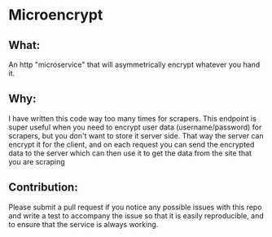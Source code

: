 # Microencrypt
## What:
An http "microservice" that will asymmetrically encrypt whatever you hand it.
## Why:
I have written this code way too many times for scrapers. This endpoint is super
useful when you need to encrypt user data (username/password) for scrapers, but 
you don't want to store it server side. That way the server can encrypt it for
the client, and on each request you can send the encrypted data to the server
which can then use it to get the data from the site that you are scraping
## Contribution:
Please submit a pull request if you notice any possible issues with this
repo and write a test to accompany the issue so that it is easily reproducible,
and to ensure that the service is always working.